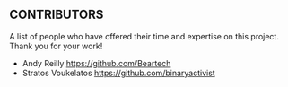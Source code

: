 ## CONTRIBUTORS ##

A list of people who have offered their time and expertise on this project. Thank you for your work!

* Andy Reilly https://github.com/Beartech
* Stratos Voukelatos https://github.com/binaryactivist